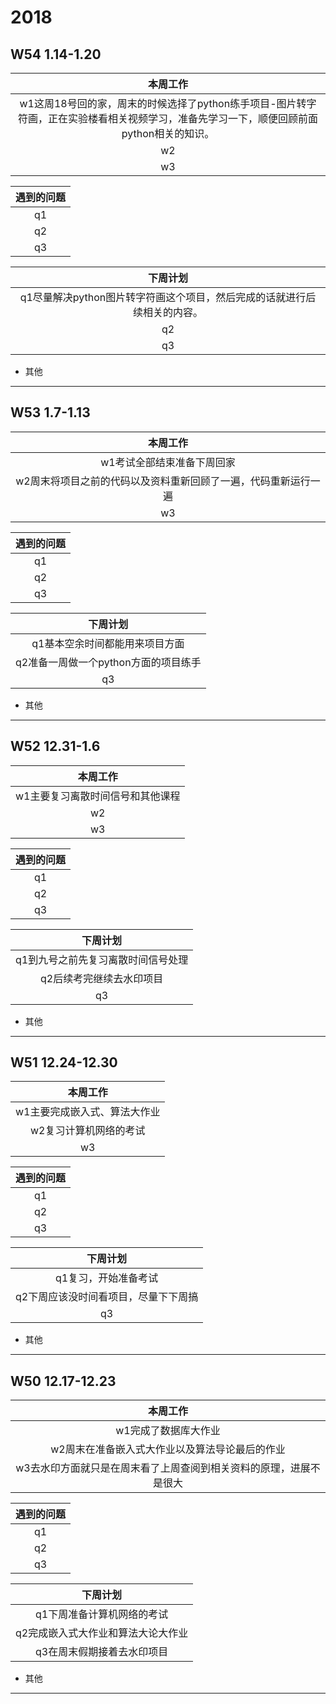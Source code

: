 # 2018

## W54 1.14-1.20

|                           本周工作                           |
| :----------------------------------------------------------: |
| w1这周18号回的家，周末的时候选择了python练手项目-图片转字符画，正在实验楼看相关视频学习，准备先学习一下，顺便回顾前面python相关的知识。 |
|                              w2                              |
|                              w3                              |

| 遇到的问题 |
| :--------: |
|     q1     |
|     q2     |
|     q3     |

|                           下周计划                           |
| :----------------------------------------------------------: |
| q1尽量解决python图片转字符画这个项目，然后完成的话就进行后续相关的内容。 |
|                              q2                              |
|                              q3                              |

- 其他

------



## W53 1.7-1.13

|                           本周工作                           |
| :----------------------------------------------------------: |
|                  w1考试全部结束准备下周回家                  |
| w2周末将项目之前的代码以及资料重新回顾了一遍，代码重新运行一遍 |
|                              w3                              |

| 遇到的问题 |
| :--------: |
|     q1     |
|     q2     |
|     q3     |

|               下周计划               |
| :----------------------------------: |
|    q1基本空余时间都能用来项目方面    |
| q2准备一周做一个python方面的项目练手 |
|                  q3                  |

- 其他

------



## W52 12.31-1.6

|             本周工作             |
| :------------------------------: |
| w1主要复习离散时间信号和其他课程 |
|                w2                |
|                w3                |

| 遇到的问题 |
| :--------: |
|     q1     |
|     q2     |
|     q3     |

|              下周计划              |
| :--------------------------------: |
| q1到九号之前先复习离散时间信号处理 |
|      q2后续考完继续去水印项目      |
|                 q3                 |

- 其他

------



## W51 12.24-12.30

|           本周工作           |
| :--------------------------: |
| w1主要完成嵌入式、算法大作业 |
|    w2复习计算机网络的考试    |
|              w3              |

| 遇到的问题 |
| :--------: |
|     q1     |
|     q2     |
|     q3     |

|               下周计划               |
| :----------------------------------: |
|         q1复习，开始准备考试         |
| q2下周应该没时间看项目，尽量下下周搞 |
|                  q3                  |

- 其他

------



## W50 12.17-12.23

| 本周工作 |
| :-: |
| w1完成了数据库大作业 |
| w2周末在准备嵌入式大作业以及算法导论最后的作业 |
| w3去水印方面就只是在周末看了上周查阅到相关资料的原理，进展不是很大 |

| 遇到的问题 |
| :-: |
| q1   |
| q2   |
| q3   |

| 下周计划 |
| :-: |
| q1下周准备计算机网络的考试 |
| q2完成嵌入式大作业和算法大论大作业 |
| q3在周末假期接着去水印项目 |

* 其他
-------------------------------------------------------------